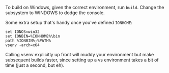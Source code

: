 To build on Windows, given the correct environment, run `build`.
Change the subsystem to WINDOWS to dodge the console.

Some extra setup that's handy once you've defined `IONHOME`:

```
set IONOS=win32
set IONBIN=%IONHOME%\bin
path %IONBIN%;%PATH%
vsenv -arch=x64
```

Calling vsenv explicitly up front will muddy your environment but make
subsequent builds faster, since setting up a vs environment takes a bit of time
(just a second, but eh).
